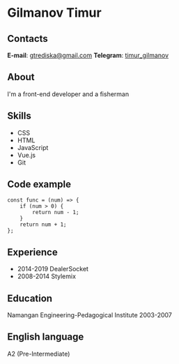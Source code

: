 # Gilmanov Timur
## Contacts
**E-mail**: [gtrediska@gmail.com](mailto:gtrediska@gmail.com)
**Telegram**: [timur_gilmanov](https://t.me/timur_gilmanov)

## About
I'm a front-end developer and a fisherman
## Skills
* CSS
* HTML
* JavaScript
* Vue.js
* Git

## Code example
```
const func = (num) => {
	if (num > 0) {
		return num - 1;
	}
	return num + 1;
};
```
## Experience
* 2014-2019 DealerSocket
* 2008-2014 Stylemix

## Education
Namangan Engineering-Pedagogical Institute 2003-2007
## English language
A2 (Pre-Intermediate)